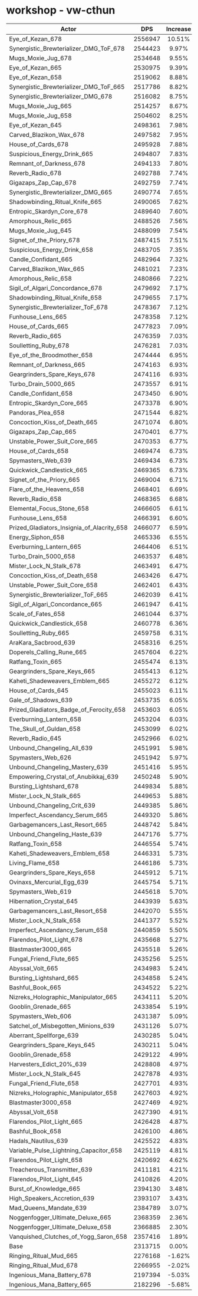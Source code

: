 # workshop - vw-cthun
| Actor | DPS | Increase |
|---|:---:|:---:|
|Eye_of_Kezan_678|2556947|10.51%|
|Synergistic_Brewterializer_DMG_ToF_678|2544423|9.97%|
|Mugs_Moxie_Jug_678|2534648|9.55%|
|Eye_of_Kezan_665|2530975|9.39%|
|Eye_of_Kezan_658|2519062|8.88%|
|Synergistic_Brewterializer_DMG_ToF_665|2517786|8.82%|
|Synergistic_Brewterializer_DMG_678|2516082|8.75%|
|Mugs_Moxie_Jug_665|2514257|8.67%|
|Mugs_Moxie_Jug_658|2504602|8.25%|
|Eye_of_Kezan_645|2498361|7.98%|
|Carved_Blazikon_Wax_678|2497582|7.95%|
|House_of_Cards_678|2495928|7.88%|
|Suspicious_Energy_Drink_665|2494807|7.83%|
|Remnant_of_Darkness_678|2494133|7.80%|
|Reverb_Radio_678|2492788|7.74%|
|Gigazaps_Zap_Cap_678|2492759|7.74%|
|Synergistic_Brewterializer_DMG_665|2490774|7.65%|
|Shadowbinding_Ritual_Knife_665|2490065|7.62%|
|Entropic_Skardyn_Core_678|2489640|7.60%|
|Amorphous_Relic_665|2488526|7.56%|
|Mugs_Moxie_Jug_645|2488099|7.54%|
|Signet_of_the_Priory_678|2487415|7.51%|
|Suspicious_Energy_Drink_658|2483705|7.35%|
|Candle_Confidant_665|2482964|7.32%|
|Carved_Blazikon_Wax_665|2481021|7.23%|
|Amorphous_Relic_658|2480866|7.22%|
|Sigil_of_Algari_Concordance_678|2479692|7.17%|
|Shadowbinding_Ritual_Knife_658|2479655|7.17%|
|Synergistic_Brewterializer_ToF_678|2478367|7.12%|
|Funhouse_Lens_665|2478358|7.12%|
|House_of_Cards_665|2477823|7.09%|
|Reverb_Radio_665|2476359|7.03%|
|Soulletting_Ruby_678|2476281|7.03%|
|Eye_of_the_Broodmother_658|2474444|6.95%|
|Remnant_of_Darkness_665|2474163|6.93%|
|Geargrinders_Spare_Keys_678|2474116|6.93%|
|Turbo_Drain_5000_665|2473557|6.91%|
|Candle_Confidant_658|2473450|6.90%|
|Entropic_Skardyn_Core_665|2473378|6.90%|
|Pandoras_Plea_658|2471544|6.82%|
|Concoction_Kiss_of_Death_665|2471074|6.80%|
|Gigazaps_Zap_Cap_665|2470401|6.77%|
|Unstable_Power_Suit_Core_665|2470353|6.77%|
|House_of_Cards_658|2469474|6.73%|
|Spymasters_Web_639|2469434|6.73%|
|Quickwick_Candlestick_665|2469365|6.73%|
|Signet_of_the_Priory_665|2469004|6.71%|
|Flare_of_the_Heavens_658|2468401|6.69%|
|Reverb_Radio_658|2468365|6.68%|
|Elemental_Focus_Stone_658|2466605|6.61%|
|Funhouse_Lens_658|2466391|6.60%|
|Prized_Gladiators_Insignia_of_Alacrity_658|2466077|6.59%|
|Energy_Siphon_658|2465336|6.55%|
|Everburning_Lantern_665|2464406|6.51%|
|Turbo_Drain_5000_658|2463537|6.48%|
|Mister_Lock_N_Stalk_678|2463491|6.47%|
|Concoction_Kiss_of_Death_658|2463426|6.47%|
|Unstable_Power_Suit_Core_658|2462401|6.43%|
|Synergistic_Brewterializer_ToF_665|2462039|6.41%|
|Sigil_of_Algari_Concordance_665|2461947|6.41%|
|Scale_of_Fates_658|2461044|6.37%|
|Quickwick_Candlestick_658|2460778|6.36%|
|Soulletting_Ruby_665|2459758|6.31%|
|AraKara_Sacbrood_639|2458316|6.25%|
|Doperels_Calling_Rune_665|2457604|6.22%|
|Ratfang_Toxin_665|2455474|6.13%|
|Geargrinders_Spare_Keys_665|2455413|6.12%|
|Kaheti_Shadeweavers_Emblem_665|2455272|6.12%|
|House_of_Cards_645|2455023|6.11%|
|Gale_of_Shadows_639|2453735|6.05%|
|Prized_Gladiators_Badge_of_Ferocity_658|2453603|6.05%|
|Everburning_Lantern_658|2453204|6.03%|
|The_Skull_of_Guldan_658|2453099|6.02%|
|Reverb_Radio_645|2452966|6.02%|
|Unbound_Changeling_All_639|2451991|5.98%|
|Spymasters_Web_626|2451942|5.97%|
|Unbound_Changeling_Mastery_639|2451416|5.95%|
|Empowering_Crystal_of_Anubikkaj_639|2450248|5.90%|
|Bursting_Lightshard_678|2449834|5.88%|
|Mister_Lock_N_Stalk_665|2449653|5.88%|
|Unbound_Changeling_Crit_639|2449385|5.86%|
|Imperfect_Ascendancy_Serum_665|2449320|5.86%|
|Garbagemancers_Last_Resort_665|2448742|5.84%|
|Unbound_Changeling_Haste_639|2447176|5.77%|
|Ratfang_Toxin_658|2446554|5.74%|
|Kaheti_Shadeweavers_Emblem_658|2446331|5.73%|
|Living_Flame_658|2446186|5.73%|
|Geargrinders_Spare_Keys_658|2445912|5.71%|
|Ovinaxs_Mercurial_Egg_639|2445754|5.71%|
|Spymasters_Web_619|2445618|5.70%|
|Hibernation_Crystal_645|2443939|5.63%|
|Garbagemancers_Last_Resort_658|2442070|5.55%|
|Mister_Lock_N_Stalk_658|2441377|5.52%|
|Imperfect_Ascendancy_Serum_658|2440859|5.50%|
|Flarendos_Pilot_Light_678|2435668|5.27%|
|Blastmaster3000_665|2435518|5.26%|
|Fungal_Friend_Flute_665|2435256|5.25%|
|Abyssal_Volt_665|2434983|5.24%|
|Bursting_Lightshard_665|2434858|5.24%|
|Bashful_Book_665|2434522|5.22%|
|Nizreks_Holographic_Manipulator_665|2434111|5.20%|
|Gooblin_Grenade_665|2433854|5.19%|
|Spymasters_Web_606|2431387|5.09%|
|Satchel_of_Misbegotten_Minions_639|2431126|5.07%|
|Aberrant_Spellforge_639|2430285|5.04%|
|Geargrinders_Spare_Keys_645|2430211|5.04%|
|Gooblin_Grenade_658|2429122|4.99%|
|Harvesters_Edict_20%_639|2428808|4.97%|
|Mister_Lock_N_Stalk_645|2427878|4.93%|
|Fungal_Friend_Flute_658|2427701|4.93%|
|Nizreks_Holographic_Manipulator_658|2427603|4.92%|
|Blastmaster3000_658|2427469|4.92%|
|Abyssal_Volt_658|2427390|4.91%|
|Flarendos_Pilot_Light_665|2426428|4.87%|
|Bashful_Book_658|2426100|4.86%|
|Hadals_Nautilus_639|2425522|4.83%|
|Variable_Pulse_Lightning_Capacitor_658|2425119|4.81%|
|Flarendos_Pilot_Light_658|2420692|4.62%|
|Treacherous_Transmitter_639|2411181|4.21%|
|Flarendos_Pilot_Light_645|2410826|4.20%|
|Burst_of_Knowledge_665|2394130|3.48%|
|High_Speakers_Accretion_639|2393107|3.43%|
|Mad_Queens_Mandate_639|2384789|3.07%|
|Noggenfogger_Ultimate_Deluxe_665|2368359|2.36%|
|Noggenfogger_Ultimate_Deluxe_658|2366885|2.30%|
|Vanquished_Clutches_of_Yogg_Saron_658|2357416|1.89%|
|Base|2313715|0.00%|
|Ringing_Ritual_Mud_665|2276168|-1.62%|
|Ringing_Ritual_Mud_678|2266955|-2.02%|
|Ingenious_Mana_Battery_678|2197394|-5.03%|
|Ingenious_Mana_Battery_665|2182296|-5.68%|
